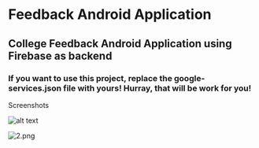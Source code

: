 # Feedback Android Application
## College Feedback Android Application using Firebase as backend

### If you want to use this project, replace the google-services.json file with yours! Hurray, that will be work for you!

Screenshots

![alt text](https://i.postimg.cc/1tRVNQDG/1.png "Screenshot 1")

![2.png](https://i.postimg.cc/3RL4XcZP/2.png "Screenshot 2")




